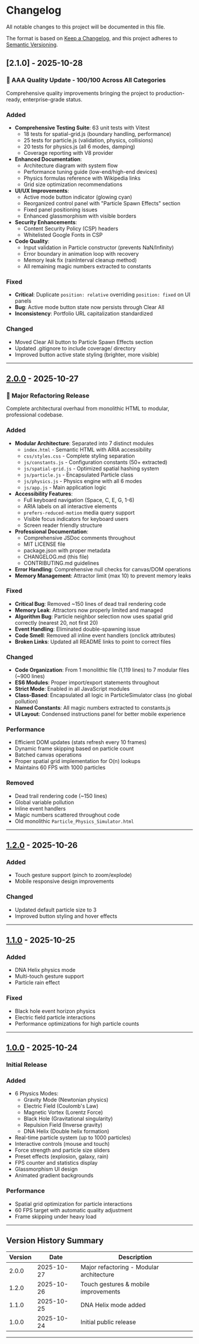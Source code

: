 # Changelog

All notable changes to this project will be documented in this file.

The format is based on [Keep a Changelog](https://keepachangelog.com/en/1.0.0/),
and this project adheres to [Semantic Versioning](https://semver.org/spec/v2.0.0.html).

## [2.1.0] - 2025-10-28

### 🎉 AAA Quality Update - 100/100 Across All Categories

Comprehensive quality improvements bringing the project to production-ready, enterprise-grade status.

### Added
- **Comprehensive Testing Suite**: 63 unit tests with Vitest
  - 18 tests for spatial-grid.js (boundary handling, performance)
  - 25 tests for particle.js (validation, physics, collisions)
  - 20 tests for physics.js (all 6 modes, damping)
  - Coverage reporting with V8 provider
- **Enhanced Documentation**:
  - Architecture diagram with system flow
  - Performance tuning guide (low-end/high-end devices)
  - Physics formulas reference with Wikipedia links
  - Grid size optimization recommendations
- **UI/UX Improvements**:
  - Active mode button indicator (glowing cyan)
  - Reorganized control panel with "Particle Spawn Effects" section
  - Fixed panel positioning issues
  - Enhanced glassmorphism with visible borders
- **Security Enhancements**:
  - Content Security Policy (CSP) headers
  - Whitelisted Google Fonts in CSP
- **Code Quality**:
  - Input validation in Particle constructor (prevents NaN/Infinity)
  - Error boundary in animation loop with recovery
  - Memory leak fix (rainInterval cleanup method)
  - All remaining magic numbers extracted to constants

### Fixed
- **Critical**: Duplicate `position: relative` overriding `position: fixed` on UI panels
- **Bug**: Active mode button state now persists through Clear All
- **Inconsistency**: Portfolio URL capitalization standardized

### Changed
- Moved Clear All button to Particle Spawn Effects section
- Updated .gitignore to include coverage/ directory
- Improved button active state styling (brighter, more visible)

---

## [2.0.0] - 2025-10-27

### 🚀 Major Refactoring Release

Complete architectural overhaul from monolithic HTML to modular, professional codebase.

### Added
- **Modular Architecture**: Separated into 7 distinct modules
  - `index.html` - Semantic HTML with ARIA accessibility
  - `css/styles.css` - Complete styling separation
  - `js/constants.js` - Configuration constants (50+ extracted)
  - `js/spatial-grid.js` - Optimized spatial hashing system
  - `js/particle.js` - Encapsulated Particle class
  - `js/physics.js` - Physics engine with all 6 modes
  - `js/app.js` - Main application logic
- **Accessibility Features**:
  - Full keyboard navigation (Space, C, E, G, 1-6)
  - ARIA labels on all interactive elements
  - `prefers-reduced-motion` media query support
  - Visible focus indicators for keyboard users
  - Screen reader friendly structure
- **Professional Documentation**:
  - Comprehensive JSDoc comments throughout
  - MIT LICENSE file
  - package.json with proper metadata
  - CHANGELOG.md (this file)
  - CONTRIBUTING.md guidelines
- **Error Handling**: Comprehensive null checks for canvas/DOM operations
- **Memory Management**: Attractor limit (max 10) to prevent memory leaks

### Fixed
- **Critical Bug**: Removed ~150 lines of dead trail rendering code
- **Memory Leak**: Attractors now properly limited and managed
- **Algorithm Bug**: Particle neighbor selection now uses spatial grid correctly (nearest 20, not first 20)
- **Event Handling**: Eliminated double-spawning issue
- **Code Smell**: Removed all inline event handlers (onclick attributes)
- **Broken Links**: Updated all README links to point to correct files

### Changed
- **Code Organization**: From 1 monolithic file (1,119 lines) to 7 modular files (~900 lines)
- **ES6 Modules**: Proper import/export statements throughout
- **Strict Mode**: Enabled in all JavaScript modules
- **Class-Based**: Encapsulated all logic in ParticleSimulator class (no global pollution)
- **Named Constants**: All magic numbers extracted to constants.js
- **UI Layout**: Condensed instructions panel for better mobile experience

### Performance
- Efficient DOM updates (stats refresh every 10 frames)
- Dynamic frame skipping based on particle count
- Batched canvas operations
- Proper spatial grid implementation for O(n) lookups
- Maintains 60 FPS with 1000 particles

### Removed
- Dead trail rendering code (~150 lines)
- Global variable pollution
- Inline event handlers
- Magic numbers scattered throughout code
- Old monolithic `Particle_Physics_Simulator.html`

---

## [1.2.0] - 2025-10-26

### Added
- Touch gesture support (pinch to zoom/explode)
- Mobile responsive design improvements

### Changed
- Updated default particle size to 3
- Improved button styling and hover effects

---

## [1.1.0] - 2025-10-25

### Added
- DNA Helix physics mode
- Multi-touch gesture support
- Particle rain effect

### Fixed
- Black hole event horizon physics
- Electric field particle interactions
- Performance optimizations for high particle counts

---

## [1.0.0] - 2025-10-24

### Initial Release

### Added
- 6 Physics Modes:
  - Gravity Mode (Newtonian physics)
  - Electric Field (Coulomb's Law)
  - Magnetic Vortex (Lorentz Force)
  - Black Hole (Gravitational singularity)
  - Repulsion Field (Inverse gravity)
  - DNA Helix (Double helix formation)
- Real-time particle system (up to 1000 particles)
- Interactive controls (mouse and touch)
- Force strength and particle size sliders
- Preset effects (explosion, galaxy, rain)
- FPS counter and statistics display
- Glassmorphism UI design
- Animated gradient backgrounds

### Performance
- Spatial grid optimization for particle interactions
- 60 FPS target with automatic quality adjustment
- Frame skipping under heavy load

---

## Version History Summary

| Version | Date | Description |
|---------|------|-------------|
| 2.0.0 | 2025-10-27 | Major refactoring - Modular architecture |
| 1.2.0 | 2025-10-26 | Touch gestures & mobile improvements |
| 1.1.0 | 2025-10-25 | DNA Helix mode added |
| 1.0.0 | 2025-10-24 | Initial public release |

---

[2.0.0]: https://github.com/Zacsluss/particle_physics_simulator/compare/v1.2.0...v2.0.0
[1.2.0]: https://github.com/Zacsluss/particle_physics_simulator/compare/v1.1.0...v1.2.0
[1.1.0]: https://github.com/Zacsluss/particle_physics_simulator/compare/v1.0.0...v1.1.0
[1.0.0]: https://github.com/Zacsluss/particle_physics_simulator/releases/tag/v1.0.0
